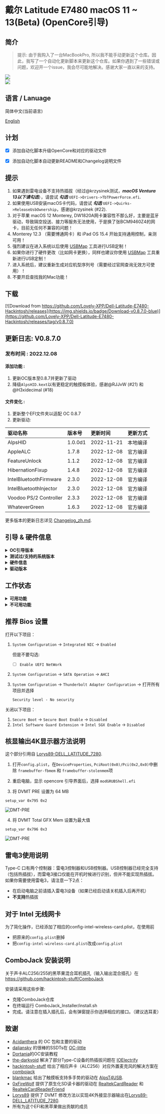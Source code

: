 # 戴尔 Latitude E7480 macOS 11 ~ 13(Beta) (OpenCore引导)

## 简介

> 提示: 由于我购入了一台MacBookPro, 所以我不能手动更新这个仓库。因此，我写了一个自动化更新脚本来更新这个仓库。如果你遇到了一些错误或问题，欢迎开一个issue，我会尽可能地解决。感谢大家一直以来的支持。

<div style="align: center">
<img src="https://raw.githubusercontent.com/Lovely-XPP/Dell-Latitude-E7480-Hackintosh/macOS-13/demo/system_info.png">
</div>

<div style="align: center">
<img src="https://raw.githubusercontent.com/Lovely-XPP/Dell-Latitude-E7480-Hackintosh/main/demo/OC_info.png">
</div>


## 语言 / Lanuage

简体中文(当前语言)

[English](https://github.com/Lovely-XPP/Dell-Latitude-E7480-Hackintosh/blob/main/README.md)


## 计划
- [x] 添加自动化脚本升级OpenCore和对应的驱动文件
- [x] 添加自动化脚本自动更新README和Changelog说明文件



## 提示

1. 如果遇到雷电设备不支持热插拔（经过@krzysinek测试，***macOS Ventura 13以下请勾选***），请尝试 ***勾选*** `UEFI->Drivers->TbTPowerForce.efi`.
2. 如果使用USB安装macOS卡代码，请尝试 ***勾选*** `UEFI->Quirks->ReleaseUsbOwnership`，感谢@krzysinek (#22).
3. 对于苹果 macOS 12 Monterey, DW1820A网卡兼容性不那么好，主要是蓝牙驱动，导致隔空投送、接力等服务无法使用，于是换了张BCM9460Z4的网卡，目前无任何不兼容的问题！
4. Monterey 12.3 （需要博通网卡）和 iPad OS 15.4 开始支持通用控制，亲测可用！
5. 强烈建议在进入系统以后使用 [USBMap](https://github.com/corpnewt/USBMap) 工具进行USB定制！
6. 如果你进行了硬件更改（比如网卡更换），同样也建议你使用 [USBMap](https://github.com/corpnewt/USBMap) 工具重新进行USB定制！
7. 进入系统后，建议重新生成对应机型序列号（需要经过官网查询无效方可使用）！
8. 不要开启查找我的Mac功能！


## 下载
[![Download from https://github.com/Lovely-XPP/Dell-Latitude-E7480-Hackintosh/releases](https://img.shields.io/badge/Download-v0.8.7.0-blue)](https://github.com/Lovely-XPP/Dell-Latitude-E7480-Hackintosh/releases/tag/v0.8.7.0)

## 更新日志: V0.8.7.0

### 发布时间 : 2022.12.08

#### 添加功能 :

1. 更新OC版本至0.8.7并更新了驱动
1. 降级`AlpsHID.kext`以有更稳定的触摸板体验，感谢@RJJvW (#21) 和 @H3xidecimal (#18)

#### 文件变化 :

1. 更新整个EFI文件夹以适配 OC 0.8.7
2. 更新驱动:

| 驱动名称          | 版本号                       | 更新时间       | 更新方式              |
|:----------------|:-------------------------------------------|:---------------|:----------------|
|	AlpsHID	|	1.0.0d1	|	2022-11-21	|	本地编译	|
|	AppleALC	|	1.7.8	|	2022-12-08	|	官方编译	|
|	FeatureUnlock	|	1.1.2	|	2022-12-08	|	官方编译	|
|	HibernationFixup	|	1.4.8	|	2022-12-08	|	官方编译	|
|	IntelBluetoothFirmware	|	2.3.0	|	2022-12-08	|	官方编译	|
|	IntelBluetoothInjector	|	2.3.0	|	2022-12-08	|	官方编译	|
|	Voodoo PS/2 Controller	|	2.3.3	|	2022-12-08	|	官方编译	|
|	WhateverGreen	|	1.6.3	|	2022-12-08	|	官方编译	|


更多版本的更新日志详见 [Changelog_zh.md](https://github.com/Lovely-XPP/Dell-Latitude-E7480-Hackintosh/blob/main/Changelog_zh.md).

## 引导 & 硬件信息

<details>  
<summary><strong>OC引导版本</strong></summary>
</br>
OpenCore  0.8.0 / 0.8.1 / 0.8.2 / 0.8.3 / 0.8.4 / 0.8.5 / 0.8.6 / 0.8.7
</details>
<details>  
<summary><strong>测试过/支持的系统版本</strong></summary>
</br>
- Big Sur 11.0 - 11.7</br>
- Monterey 12.0 - 12.5.1 beta</br>
- Ventura 13.0 beta（我正在使用）</br>
</details>


<details>  
<summary><strong>硬件信息</strong></summary>
</br>

| Model           | Dell Latitude E7480                        |
|:----------------|:-------------------------------------------|
| 处理器           | Intel Core i7-7700U                        |
| 图形卡           | 集成显卡：Intel HD Graphics 620           |
| 内存条           | 8GB 2133MHz DDR4 * 2                       |
| 显示器           | 13" 2K (2560x1440) 触摸屏                   |
| 硬盘             | 闪迪 1T M.2 NVMe SSD                        |
| 无线网卡/蓝牙     | 博通 BCM94360Z4                        |
| 摄像头           | 1920x1080 FHD Webcam                       |
| 指纹读取          | 有但不适用于macOS                           |
| 声卡             | 瑞昱 ALC256                             |
| 键盘             | 背光键盘                           |
| 触摸板           | ALPS 触摸板                              |
| SD读卡器         | 瑞昱 RTS525A 读卡器        |


</details>

<details>  
<summary><strong>驱动版本</strong></summary>
</br>

| Kexts          | Version                        | Updated Time       | Updated Way              |
|:----------------|:-------------------------------------------|:---------------|:----------------|
|	AirportBrcmFixup	|	2.1.7	|	2022-12-08	|	Official Release	|
|	AirportItlwm	|	2.2.0	|	2022-11-07	|	Official Release	|
|	AlpsHID	|	1.0.0d1	|	2021-12-05	|	Official Release	|
|	AppleALC	|	1.7.8	|	2022-12-08	|	Official Release	|
|	BlueToolFixup	|	2.6.5	|	2022-12-08	|	Official Release	|
|	BrcmBluetoothInjector	|	2.6.5	|	2022-12-08	|	Official Release	|
|	BrcmFirmwareData	|	2.6.5	|	2022-12-08	|	Official Release	|
|	BrcmPatchRAM3	|	2.6.5	|	2022-12-08	|	Official Release	|
|	BrightnessKeys	|	1.0.3	|	2022-12-08	|	Official Release	|
|	CpuTscSync	|	1.1.0	|	2022-12-08	|	Official Release	|
|	ECEnabler	|	1.0.3	|	2022-12-08	|	Official Release	|
|	FeatureUnlock	|	1.1.2	|	2022-12-08	|	Official Release	|
|	HibernationFixup	|	1.4.8	|	2022-12-08	|	Official Release	|
|	IntelBluetoothFirmware	|	2.3.0	|	2022-12-08	|	Official Release	|
|	IntelBluetoothInjector	|	2.3.0	|	2022-12-08	|	Official Release	|
|	IntelMausi	|	1.0.8	|	2022-12-08	|	Official Release	|
|	Lilu	|	1.6.3	|	2022-12-08	|	Official Release	|
|	NVMeFix	|	1.1.1	|	2022-12-08	|	Official Release	|
|	RealtekCardReader	|	0.9.7	|	2022-11-07	|	Official Release	|
|	RestrictEvents	|	1.1.0	|	2022-12-08	|	Official Release	|
|	SMCBatteryManager	|	1.3.1	|	2022-12-08	|	Official Release	|
|	SMCDellSensors	|	1.3.1	|	2022-12-08	|	Official Release	|
|	SMCLightSensor	|	1.3.1	|	2022-12-08	|	Official Release	|
|	SMCProcessor	|	1.3.1	|	2022-12-08	|	Official Release	|
|	SMCSuperIO	|	1.3.1	|	2022-12-08	|	Official Release	|
|	USBMap	|	1.0	|	2022-11-07	|	USB Ports Inject	|
|	VerbStub	|	1.0.4	|	2022-11-07	|	Official Release	|
|	VirtualSMC	|	1.3.1	|	2022-12-08	|	Official Release	|
|	Voodoo PS/2 Controller	|	2.3.3	|	2022-12-08	|	Official Release	|
|	VoodooI2CHID	|	1	|	2022-11-07	|	Official Release	|
|	WhateverGreen	|	1.6.3	|	2022-12-08	|	Official Release	|
|	RealtekCardReaderFriend	|	1.0.2	|	2022-11-07	|	Official Release	|
|	VoodooI2C	|	2.7	|	2022-12-08	|	Official Release	|

</details>

## 工作状态

<details>  
<summary><strong>可用功能</strong></summary>
</br>

- [x] 显卡Intel HD 620 Graphics的正常驱动（包含双硬解码、GPU加速）
- [x] 所有的USB端口都正常工作
- [x] HDMI/Type-C 接口支持音频输出并支持热插拔 
- [x] 内置摄像头
- [x] Wifi（2.4GHz/5G）
- [x] 蓝牙
- [x] 关机/ 重启/ 睡眠/ 唤醒 （包含 Fn + insert 键睡眠和合盖睡眠）
- [x] 所有Fn键的功能 （需要关闭bios关于Fn键锁：bios -> POST Behavior -> Fn Lock Options）
- [x] 扬声器和耳机插孔
- [x] 外置麦克风和耳麦 （需要与[combojack](https://github.com/hackintosh-stuff/ComboJack)配合使用）
- [x] Intel 有线网络
- [x] 苹果商店和iCloud账户服务，不要开启查找我的Mac功能！
- [x] (不一定可用，和你的账户也有关系) iMessage 和 Facetime 
- [x] miniDP 和 HDMI （支持音频输入）
- [x] 键盘、触摸屏(触摸屏支持手势)、触摸板（触摸板支持多手势）
- [x] 隔空投送、接力、随航、隔空播放、通用控制（这些功能仅适用于博通网卡，且隔空播放仅限macOS 12，通用控制仅限macOS 12.3及以上）
- [x] SD读卡器

</details>

<details>  
<summary><strong>不可用功能</strong></summary>
</br>

- [ ] 雷电3热拔插

</details>



## 推荐 Bios 设置

打开以下项目：

1. `System Configuration` -> `Integrated NIC` -> `Enabled`

   但是不要勾选:

   - [ ] `Enable UEFI NetWork`

2. `System Configuration` -> `SATA Operation` -> `AHCI`

3. `System Configuration` -> `Thunderbolt Adapter Configuration` -> 打开所有项目并选择 

   `Security level - No security`



关闭以下项目：

1. `Secure Boot` -> `Secure Boot Enable` -> `Disabled`
2. `Intel Software Guard Extension` -> `Intel SGX Enable` -> `Disabled`



## 核显输出4K显示器方法说明

这个部分引用自 [Lorys89-DELL_LATITUDE_7280](https://github.com/Lorys89/DELL_LATITUDE_7280).

1. 打开`config.plist`，在`DeviceProperties`, `PciRoot(0x0)/Pci(0x2,0x0)`中删除 `framebuffer-fbmem` 和 `framebuffer-stolenmem`项


2. 重启电脑，显示 opencore 引导界面后，选择 `modGRUBShell.efi`


3. 将 DVMT PRE 设置为 64 MB

``setup_var 0x795 0x2``

![DMT-PRE](https://raw.githubusercontent.com/Lorys89/DELL_LATITUDE_7280/main/Screenshot/DVMT-PRE.png)


4. 将 DVMT Total GFX Mem 设置为最大值

``setup_var 0x796 0x3``

![DMT-PRE](https://raw.githubusercontent.com/Lorys89/DELL_LATITUDE_7280/main/Screenshot/DVMT-TOT.png)


## 雷电3使用说明

Type-C 口有两个控制器：雷电3控制器和USB控制器。USB控制器已经完全支持（包括热插拔），而雷电3接口仅能在开机时候进行识别，但并不能实现热插拔。如果你需要使用雷电3，请注意一下2点：

- 在启动电脑之前请插入雷电3设备（如果已经启动请关机插入后再开机）
- **不支持**热插拔

## 对于 Intel 无线网卡

为了简化操作，已经添加了相应的config-intel-wireless-card.plist，在使用前
* 把原来的`config.plist`删掉
* 把`config-intel-wireless-card.plist`改成`config.plist`


## ComboJack 安装说明

关于声卡ALC256/255的黑苹果混合耳机插孔（输入输出混合插孔）在 https://github.com/hackintosh-stuff/ComboJack

安装请采用这些步骤:
* 克隆ComboJack仓库
* 在终端运行 ComboJack_Installer/install.sh
* 完成。请注意在插入插孔后，会有弹窗提示你选择相应的接口。（建议选耳麦）

## 致谢
* [Acidanthera](https://github.com/Acidanthera) 的 OC 包和主要的驱动
* [daliansky](https://github.com/daliansky) 的很棒的SSDTs在 [OC-little](https://github.com/daliansky/OC-little)
* [Dortania](https://dortania.github.io/)的OC安装教程
* [the-darkvoid](https://github.com/the-darkvoid) 解决了部分Type-C设备的热插拔问题在 [IOElectrify](https://github.com/the-darkvoid/macOS-IOElectrify)
* [hackintosh-stuff](https://github.com/hackintosh-stuff) 给出了相应声卡（ALC256）对应外置麦克风的解决方案在 [combojack](https://github.com/hackintosh-stuff/ComboJack)
* [blankmac](https://github.com/blankmac) 给出了触摸板支持多手势的驱动在 [AlpsT4USB](https://github.com/blankmac/AlpsT4USB).
* [0xFireWolf](https://github.com/0xFireWolf) 提供了原生化SD读卡器的驱动在 [RealtekCardReader](https://github.com/0xFireWolf/RealtekCardReader) 和 [RealtekCardReaderFriend](https://github.com/0xFireWolf/RealtekCardReaderFriend)
* [Lorys89](https://github.com/Lorys89) 提供了 DVMT 修改方法以实现4K外接显示器输出在[Lorys89-DELL_LATITUDE_7280](https://github.com/Lorys89/DELL_LATITUDE_7280).
* 所有为这个EFI和黑苹果做出贡献的成员

